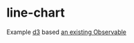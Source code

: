 # line-chart

Example [d3](https://d3js.org/) based
[an existing Observable](https://observablehq.com/@d3/line-chart)
